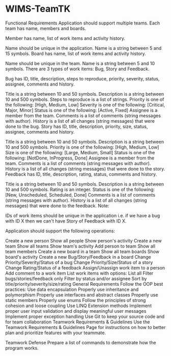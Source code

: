 # WIMS-TeamTK

Functional Requirements
Application should support multiple teams. Each team has name, members and boards.


Member has name, list of work items and activity history.

Name should be unique in the application.
Name is a string between 5 and 15 symbols.
Board has name, list of work items and activity history.

Name should be unique in the team.
Name is a string between 5 and 10 symbols.
There are 3 types of work items: Bug, Story and Feedback.


Bug has ID, title, description, steps to reproduce, priority, severity, status, assignee, comments and history.

Title is a string between 10 and 50 symbols.
Description is a string between 10 and 500 symbols.
Steps to reproduce is a list of strings.
Priority is one of the following: [High, Medium, Low]
Severity is one of the following: [Critical, Major, Minor]
Status is one of the following: [Active, Fixed]
Assignee is a member from the team.
Comments is a list of comments (string messages with author).
History is a list of all changes (string messages) that were done to the bug.
Story has ID, title, description, priority, size, status, assignee, comments and history.

Title is a string between 10 and 50 symbols.
Description is a string between 10 and 500 symbols.
Priority is one of the following: [High, Medium, Low]
Size is one of the following: [Large, Medium, Small]
Status is one of the following: [NotDone, InProgress, Done]
Assignee is a member from the team.
Comments is a list of comments (string messages with author).
History is a list of all changes (string messages) that were done to the story.
Feedback has ID, title, description, rating, status, comments and history.

Title is a string between 10 and 50 symbols.
Description is a string between 10 and 500 symbols.
Rating is an integer.
Status is one of the following: [New, Unscheduled, Scheduled, Done]
Comments is a list of comments (string messages with author).
History is a list of all changes (string messages) that were done to the feedback.
Note:

IDs of work items should be unique in the application i.e. if we have a bug with ID X then we can't have Story of Feedback with ID X.


Application should support the following operations:

Create a new person
Show all people
Show person's activity
Create a new team
Show all teams
Show team's activity
Add person to team
Show all team members
Create a new board in a team
Show all team boards
Show board's activity
Create a new Bug/Story/Feedback in a board
Change Priority/Severity/Status of a bug
Change Priority/Size/Status of a story
Change Rating/Status of a feedback
Assign/Unassign work item to a person
Add comment to a work item
List work items with options:
List all
Filter bugs/stories/feedback only
Filter by status and/or assignee
Sort by title/priority/severity/size/rating
General Requirements
Follow the OOP best practices:
Use data encapsulation
Properly use inheritance and polymorphism
Properly use interfaces and abstract classes
Properly use static members
Properly use enums
Follow the principles of strong cohesion and loose coupling
Use LINQ Extension methods
Implement proper user input validation and display meaningful user messages
Implement proper exception handling
Use Git to keep your source code and for team collaboration
Teamwork Requirements & Guidelines
Use the Teamwork Requirements & Guidelines Page for instructions on how to better plan and prioritize features with your teammate.


Teamwork Defense
Prepare a list of commands to demonstrate how the program works.